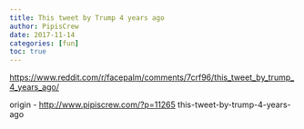 ```yaml
---
title: This tweet by Trump 4 years ago
author: PipisCrew
date: 2017-11-14
categories: [fun]
toc: true
---
```


https://www.reddit.com/r/facepalm/comments/7crf96/this_tweet_by_trump_4_years_ago/

origin - http://www.pipiscrew.com/?p=11265 this-tweet-by-trump-4-years-ago